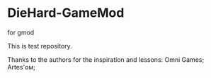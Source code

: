 # DieHard-GameMod
for gmod

This is test repository.

Thanks to the authors for the inspiration and lessons:
Omni Games;
Artes'ом;

